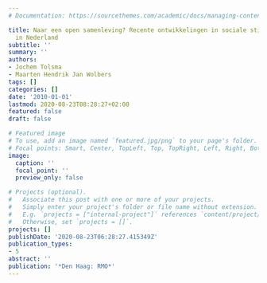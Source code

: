 ```yaml
---
# Documentation: https://sourcethemes.com/academic/docs/managing-content/

title: Naar een open samenleving? Recente ontwikkelingen in sociale stijging en daling
  in Nederland
subtitle: ''
summary: ''
authors:
- Jochem Tolsma
- Maarten Hendrik Jan Wolbers
tags: []
categories: []
date: '2010-01-01'
lastmod: 2020-08-23T08:28:27+02:00
featured: false
draft: false

# Featured image
# To use, add an image named `featured.jpg/png` to your page's folder.
# Focal points: Smart, Center, TopLeft, Top, TopRight, Left, Right, BottomLeft, Bottom, BottomRight.
image:
  caption: ''
  focal_point: ''
  preview_only: false

# Projects (optional).
#   Associate this post with one or more of your projects.
#   Simply enter your project's folder or file name without extension.
#   E.g. `projects = ["internal-project"]` references `content/project/deep-learning/index.md`.
#   Otherwise, set `projects = []`.
projects: []
publishDate: '2020-08-23T06:28:27.415349Z'
publication_types:
- 5
abstract: ''
publication: '*Den Haag: RMO*'
---
```

